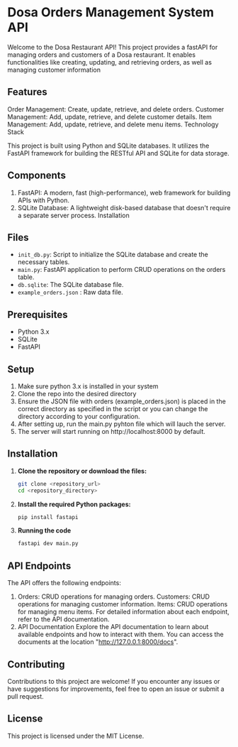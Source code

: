 # Dosa Orders Management System API

Welcome to the Dosa Restaurant API! This project provides a fastAPI for managing orders and customers of a Dosa restaurant. It enables functionalities like creating, updating, and retrieving orders, as well as managing customer information

## Features

Order Management: Create, update, retrieve, and delete orders. Customer Management: Add, update, retrieve, and delete customer details. Item Management: Add, update, retrieve, and delete menu items. Technology Stack

This project is built using Python and SQLite databases. It utilizes the FastAPI framework for building the RESTful API and SQLite for data storage.

## Components
1) FastAPI: A modern, fast (high-performance), web framework for building APIs with Python.
2) SQLite Database: A lightweight disk-based database that doesn't require a separate server process. Installation


## Files

- `init_db.py`: Script to initialize the SQLite database and create the necessary tables.
- `main.py`: FastAPI application to perform CRUD operations on the orders table.
- `db.sqlite`: The SQLite database file.
- `example_orders.json` : Raw data file.

## Prerequisites

- Python 3.x
- SQLite
- FastAPI

## Setup
1) Make sure python 3.x is installed in your system
2) Clone the repo into the desired directory
3) Ensure the JSON file with orders (example_orders.json) is placed in the correct directory as specified in the script or you can change the directory according to your configuration.
4) After setting up, run the main.py pyhton file which will lauch the server.
5) The server will start running on http://localhost:8000 by default.

## Installation

1. **Clone the repository or download the files:**

    ```sh
    git clone <repository_url>
    cd <repository_directory>
    ```

2. **Install the required Python packages:**

    ```sh
    pip install fastapi
    ```
3. **Running the code**
   ```sh
   fastapi dev main.py
   ```

## API Endpoints
The API offers the following endpoints:
1) Orders: CRUD operations for managing orders. Customers: CRUD operations for managing customer information. Items: CRUD operations for managing menu items. For detailed information about each endpoint, refer to the API documentation.
2) API Documentation Explore the API documentation to learn about available endpoints and how to interact with them. You can access the documents at the location "http://127.0.0.1:8000/docs".

## Contributing
Contributions to this project are welcome! If you encounter any issues or have suggestions for improvements, feel free to open an issue or submit a pull request. 

## License
This project is licensed under the MIT License.
